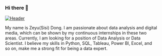 ### Hi there 👋

<!--
**SisiDzy/SisiDzy** is a ✨ _special_ ✨ repository because its `README.md` (this file) appears on your GitHub profile.

Here are some ideas to get you started:

- 🔭 I’m currently working on ...
- 🌱 I’m currently learning ...
- 👯 I’m looking to collaborate on ...
- 🤔 I’m looking for help with ...
- 💬 Ask me about ...
- 📫 How to reach me: ...
- 😄 Pronouns: ...
- ⚡ Fun fact: ...
-->

[![Header](https://raw.githubusercontent.com/MartinHeinz/<OWNER>/<OWNER>/readme_header.png "Header")](https://some-url.dev/)

My name is Zeyu(Sisi) Dong. I am passionate about data analysis and digital media, which can be shown by my continuous internships in these two areas. Currently, I am looking for a position of Data Analysis or Data Scientist. I believe my skills in Python, SQL, Tableau, Power BI, Excel, and so on, make me a strong fit for being a data expert.
